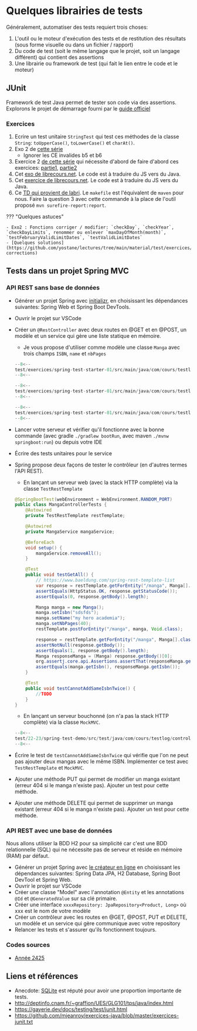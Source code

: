# Quelques librairies de tests

Généralement, automatiser des tests requiert trois choses:

1. L'outil ou le moteur d'exécution des tests et de restitution des résultats (sous forme visuelle ou dans un fichier / rapport)
1. Du code de test (soit le même langage que le projet, soit un langage différent) qui contient des assertions
1. Une librairie ou framework de test (qui fait le lien entre le code et le moteur)

## JUnit

Framework de test Java permet de tester son code via des assertions.
Explorons le projet de démarrage fourni par le [guide officiel](https://junit.org/junit5/docs/current/user-guide/)

### Exercices

1. Ecrire un test unitaire `StringTest` qui test ces méthodes de la classe `String`: `toUpperCase()`, `toLowerCase()` et `charAt()`.
1. Exo 2 de [cette série](http://deptinfo.cnam.fr/~graffion/UES/GLG101/tps/java/index.html)
    - Ignorer les CE invalides b5 et b6
1. Exercice 2 [de cette série](https://github.com/mjeanroy/exercices-java/blob/master/exercices-junit.txt) qui nécessite d'abord de faire d'abord ces exercices: [partie1](https://github.com/mjeanroy/exercices-java/blob/master/exercice-data-structures.txt), [partie2](https://github.com/mjeanroy/exercices-java/blob/master/exercice-data-structures2.txt)
1. Cet [exo de librecours.net](https://librecours.net/module/js/js18/test-unitaire_app.xhtml). Le code est à traduire du JS vers du Java.
1. Cet [exercice de librecours.net](https://librecours.net/module/js/js18/test-fonctionnel_app.xhtml). Le code est à traduire du JS vers du Java.
1. Ce [TD qui provient de labri](https://www.labri.fr/perso/renault/working/teaching/testlog/files/td2.pdf). Le `makefile` est l'équivalent de `maven` pour nous. Faire la question 3 avec cette commande à la place de l'outil proposé `mvn surefire-report:report`.

??? "Quelques astuces"

    - Exo2 : Fonctions corriger / modifier: `checkDay`, `checkYear`, `checkDayLimits`, renommer ou enlever `maxDayOfMonth(month)`, `testFebruaryValidLimitDates`, `testValidLimitDates`
    - [Quelques solutions](https://github.com/yostane/lectures/tree/main/material/test/exercices/junit-corrections)

## Tests dans un projet Spring MVC

### API REST sans base de données

- Générer un projet Spring avec [initializr](https://start.spring.io/), en choisissant les dépendances suivantes: Spring Web et Spring Boot DevTools.
- Ouvrir le projet sur VSCode
- Créer un `@RestController` avec deux routes en @GET et en @POST, un modèle et un service qui gère une liste statique en mémoire.
    - Je vous propose d'utiliser comme modèle une classe `Manga` avec trois champs `ISBN`, `name` et `nbPages`

    ```java
    --8<--
    test/exercices/spring-test-starter-01/src/main/java/com/cours/testlog/model/Manga.java
    --8<--
    ```

    ```java
    --8<--
    test/exercices/spring-test-starter-01/src/main/java/com/cours/testlog/controller/MangaController.java
    --8<--
    ```

    ```java
    --8<--
    test/exercices/spring-test-starter-01/src/main/java/com/cours/testlog/service/MangaService.java
    --8<--
    ```

- Lancer votre serveur et vérifier qu'il fonctionne avec la bonne commande (avec gradle `./gradlew bootRun`, avec maven `./mvnw springboot:run`) ou depuis votre IDE
- Écrire des tests unitaires pour le service
- Spring propose deux façons de tester le contrôleur (en d'autres termes l'API REST).
    - En lançant un serveur web (avec la stack HTTP complète) via la classe `TestRestTemplate`

    ```java
    @SpringBootTest(webEnvironment = WebEnvironment.RANDOM_PORT)
    public class MangaControllerTests {
        @Autowired
        private TestRestTemplate restTemplate;

        @Autowired
        private MangaService mangaService;

        @BeforeEach
        void setup() {
            mangaService.removeAll();
        }

        @Test
        public void testGetAll() {
            // https://www.baeldung.com/spring-rest-template-list
            var response = restTemplate.getForEntity("/manga", Manga[].class);
            assertEquals(HttpStatus.OK, response.getStatusCode());
            assertEquals(0, response.getBody().length);

            Manga manga = new Manga();
            manga.setIsbn("sdsfds");
            manga.setName("my hero academia");
            manga.setNbPages(40);
            restTemplate.postForEntity("/manga", manga, Void.class);

            response = restTemplate.getForEntity("/manga", Manga[].class);
            assertNotNull(response.getBody());
            assertEquals(1, response.getBody().length);
            Manga responseManga = (Manga) response.getBody()[0];
            org.assertj.core.api.Assertions.assertThat(responseManga.getIsbn()).isEqualTo(manga.getIsbn());
            assertEquals(manga.getIsbn(), responseManga.getIsbn());
        }

        @Test
        public void testCannotAddSameIsbnTwice() {
            //TODO
        }
    }
    ```

    - En lançant un serveur bouchonné (on n'a pas la stack HTTP complète) via la classe `MockMVC`.

    ```java
    --8<--
    test/22-23/spring-test-demo/src/test/java/com/cours/testlog/controller/MangaControllerMockTests.java
    --8<--
    ```

- Écrire le test de `testCannotAddSameIsbnTwice` qui vérifie que l'on ne peut pas ajouter deux mangas avec le même ISBN. Implémenter ce test avec `TestRestTemplate` et `MockMVC`.
- Ajouter une méthode PUT qui permet de modifier un manga existant (erreur 404 si le manga n'existe pas). Ajouter un test pour cette méthode.
- Ajouter une méthode DELETE qui permet de supprimer un manga existant (erreur 404 si le manga n'existe pas). Ajouter un test pour cette méthode.

### API REST avec une base de données

Nous allons utiliser la BDD H2 pour sa simplicité car c'est une BDD relationnelle (SQL) qui ne nécessite pas de serveur et réside en mémoire (RAM) par défaut.

- Générer un projet Spring avec [le créateur en ligne](https://start.spring.io/) en choisissant les dépendances suivantes: Spring Data JPA, H2 Database, Spring Boot DevTool et Spring Web.
- Ouvrir le projet sur VSCode
- Créer une classe "Model" avec l'annotation `@Entity` et les annotations `@Id` et `@GeneratedValue` sur sa clé primaire.
- Créer une interface `xxxxRepository: JpaRepository<Product, Long>` où xxx est le nom de votre modèle
- Créer un contrôleur avec les routes en @GET, @POST, PUT et DELETE, un modèle et un service qui gère communique avec votre repository
- Relancer les tests et s'assurer qu'ils fonctionnent toujours.

### Codes sources

- [Année 2425](https://github.com/yostane/lectures/tree/main/material/test/24-25/spring-tesinng-3al2425)

## Liens et références

- Anecdote: [SQLite](https://www.sqlite.org/testing.html) est réputé pour avoir une proportion importante de tests.
- <http://deptinfo.cnam.fr/~graffion/UES/GLG101/tps/java/index.html>
- <https://gayerie.dev/docs/testing/test/junit.html>
- <https://github.com/mjeanroy/exercices-java/blob/master/exercices-junit.txt>
